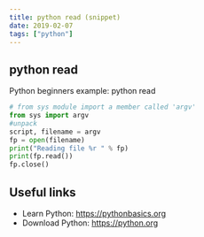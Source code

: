 ```yaml
---
title: python read (snippet)
date: 2019-02-07
tags: ["python"]
---
```


## python read

Python beginners example: python read

```python
# from sys module import a member called 'argv'
from sys import argv
#unpack
script, filename = argv
fp = open(filename)
print("Reading file %r " % fp)
print(fp.read())
fp.close()


```

## Useful links

- Learn Python: https://pythonbasics.org
- Download Python: https://python.org
